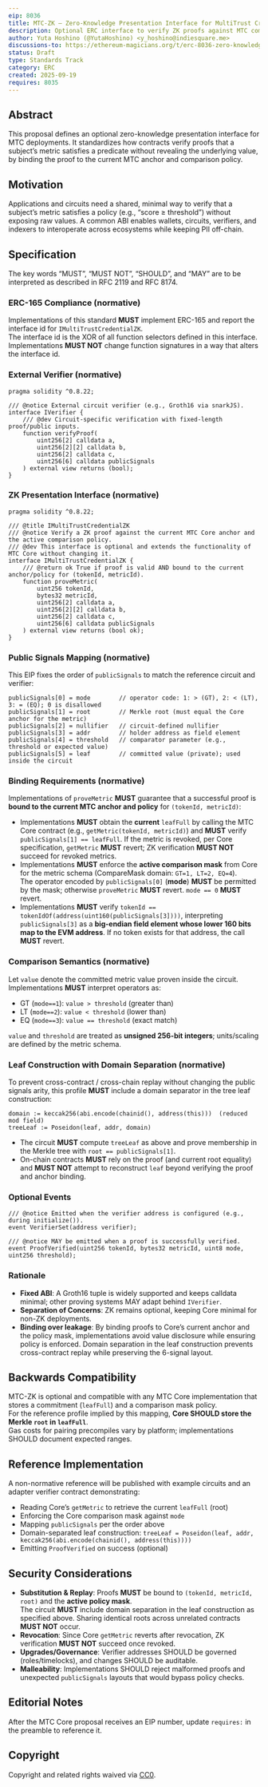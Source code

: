 ```yaml
---
eip: 8036
title: MTC-ZK — Zero-Knowledge Presentation Interface for MultiTrust Credential
description: Optional ERC interface to verify ZK proofs against MTC commitments via a fixed Groth16-style ABI, bound to the current anchor and the active comparison policy.
author: Yuta Hoshino (@YutaHoshino) <y_hoshino@indiesquare.me>
discussions-to: https://ethereum-magicians.org/t/erc-8036-zero-knowledge-presentation-interface-for-multitrust-credential-8035/25648
status: Draft
type: Standards Track
category: ERC
created: 2025-09-19
requires: 8035
---
```


## Abstract
This proposal defines an optional zero-knowledge presentation interface for MTC deployments. It standardizes how contracts verify proofs that a subject’s metric satisfies a predicate without revealing the underlying value, by binding the proof to the current MTC anchor and comparison policy.

## Motivation
Applications and circuits need a shared, minimal way to verify that a subject’s metric satisfies a policy (e.g., “score ≥ threshold”) without exposing raw values. A common ABI enables wallets, circuits, verifiers, and indexers to interoperate across ecosystems while keeping PII off-chain.

## Specification
The key words “MUST”, “MUST NOT”, “SHOULD”, and “MAY” are to be interpreted as described in RFC 2119 and RFC 8174.

### ERC-165 Compliance (normative)
Implementations of this standard **MUST** implement ERC-165 and report the interface id for `IMultiTrustCredentialZK`.  
The interface id is the XOR of all function selectors defined in this interface.  
Implementations **MUST NOT** change function signatures in a way that alters the interface id.

### External Verifier (normative)
```solidity
pragma solidity ^0.8.22;

/// @notice External circuit verifier (e.g., Groth16 via snarkJS).
interface IVerifier {
    /// @dev Circuit-specific verification with fixed-length proof/public inputs.
    function verifyProof(
        uint256[2] calldata a,
        uint256[2][2] calldata b,
        uint256[2] calldata c,
        uint256[6] calldata publicSignals
    ) external view returns (bool);
}
```

### ZK Presentation Interface (normative)
```solidity
pragma solidity ^0.8.22;

/// @title IMultiTrustCredentialZK
/// @notice Verify a ZK proof against the current MTC Core anchor and the active comparison policy.
/// @dev This interface is optional and extends the functionality of MTC Core without changing it.
interface IMultiTrustCredentialZK {
    /// @return ok True if proof is valid AND bound to the current anchor/policy for (tokenId, metricId).
    function proveMetric(
        uint256 tokenId,
        bytes32 metricId,
        uint256[2] calldata a,
        uint256[2][2] calldata b,
        uint256[2] calldata c,
        uint256[6] calldata publicSignals
    ) external view returns (bool ok);
}
```

### Public Signals Mapping (normative)
This EIP fixes the order of `publicSignals` to match the reference circuit and verifier:

```
publicSignals[0] = mode        // operator code: 1: > (GT), 2: < (LT), 3: = (EQ); 0 is disallowed
publicSignals[1] = root        // Merkle root (must equal the Core anchor for the metric)
publicSignals[2] = nullifier   // circuit-defined nullifier
publicSignals[3] = addr        // holder address as field element
publicSignals[4] = threshold   // comparator parameter (e.g., threshold or expected value)
publicSignals[5] = leaf        // committed value (private); used inside the circuit
```

### Binding Requirements (normative)
Implementations of `proveMetric` **MUST** guarantee that a successful proof is **bound to the current MTC anchor and policy** for `(tokenId, metricId)`:

- Implementations **MUST** obtain the **current** `leafFull` by calling the MTC Core contract (e.g., `getMetric(tokenId, metricId)`) and **MUST** verify `publicSignals[1] == leafFull`.
  If the metric is revoked, per Core specification, `getMetric` **MUST** revert; ZK verification **MUST NOT** succeed for revoked metrics.
- Implementations **MUST** enforce the **active comparison mask** from Core for the metric schema (CompareMask domain: `GT=1, LT=2, EQ=4`).  
  The operator encoded by `publicSignals[0]` (**mode**) **MUST** be permitted by the mask; otherwise `proveMetric` **MUST** revert. `mode == 0` **MUST** revert.
- Implementations **MUST** verify `tokenId == tokenIdOf(address(uint160(publicSignals[3])))`, interpreting `publicSignals[3]` as a **big-endian field element whose lower 160 bits map to the EVM address**. If no token exists for that address, the call **MUST** revert.

### Comparison Semantics (normative)
Let `value` denote the committed metric value proven inside the circuit. Implementations **MUST** interpret operators as:

- GT (`mode==1`): `value > threshold` (greater than)  
- LT (`mode==2`): `value < threshold` (lower than)  
- EQ (`mode==3`): `value == threshold` (exact match)

`value` and `threshold` are treated as **unsigned 256-bit integers**; units/scaling are defined by the metric schema.

### Leaf Construction with Domain Separation (normative)
To prevent cross-contract / cross-chain replay without changing the public signals arity, this profile **MUST** include a domain separator in the tree leaf construction:

```
domain := keccak256(abi.encode(chainid(), address(this)))  (reduced mod field)
treeLeaf := Poseidon(leaf, addr, domain)
```

- The circuit **MUST** compute `treeLeaf` as above and prove membership in the Merkle tree with `root == publicSignals[1]`.
- On-chain contracts **MUST** rely on the proof (and current root equality) and **MUST NOT** attempt to reconstruct `leaf` beyond verifying the proof and anchor binding.

### Optional Events
```solidity
/// @notice Emitted when the verifier address is configured (e.g., during initialize()).
event VerifierSet(address verifier);

/// @notice MAY be emitted when a proof is successfully verified.
event ProofVerified(uint256 tokenId, bytes32 metricId, uint8 mode, uint256 threshold);
```

### Rationale
- **Fixed ABI**: A Groth16 tuple is widely supported and keeps calldata minimal; other proving systems MAY adapt behind `IVerifier`.
- **Separation of Concerns**: ZK remains optional, keeping Core minimal for non-ZK deployments.
- **Binding over leakage**: By binding proofs to Core’s current anchor and the policy mask, implementations avoid value disclosure while ensuring policy is enforced. Domain separation in the leaf construction prevents cross-contract replay while preserving the 6-signal layout.

## Backwards Compatibility
MTC-ZK is optional and compatible with any MTC Core implementation that stores a commitment (`leafFull`) and a comparison mask policy.  
For the reference profile implied by this mapping, **Core SHOULD store the Merkle `root` in `leafFull`**.  
Gas costs for pairing precompiles vary by platform; implementations SHOULD document expected ranges.

## Reference Implementation
A non-normative reference will be published with example circuits and an adapter verifier contract demonstrating:
- Reading Core’s `getMetric` to retrieve the current `leafFull` (root)
- Enforcing the Core comparison mask against `mode`
- Mapping `publicSignals` per the order above
- Domain-separated leaf construction: `treeLeaf = Poseidon(leaf, addr, keccak256(abi.encode(chainid(), address(this))))`
- Emitting `ProofVerified` on success (optional)

## Security Considerations
- **Substitution & Replay**: Proofs **MUST** be bound to `(tokenId, metricId, root)` and the **active policy mask**.  
  The circuit **MUST** include domain separation in the leaf construction as specified above. Sharing identical roots across unrelated contracts **MUST NOT** occur.
- **Revocation**: Since Core `getMetric` reverts after revocation, ZK verification **MUST NOT** succeed once revoked.
- **Upgrades/Governance**: Verifier addresses SHOULD be governed (roles/timelocks), and changes SHOULD be auditable.
- **Malleability**: Implementations SHOULD reject malformed proofs and unexpected `publicSignals` layouts that would bypass policy checks.

## Editorial Notes
After the MTC Core proposal receives an EIP number, update `requires:` in the preamble to reference it.

## Copyright
Copyright and related rights waived via [CC0](../LICENSE.md).
